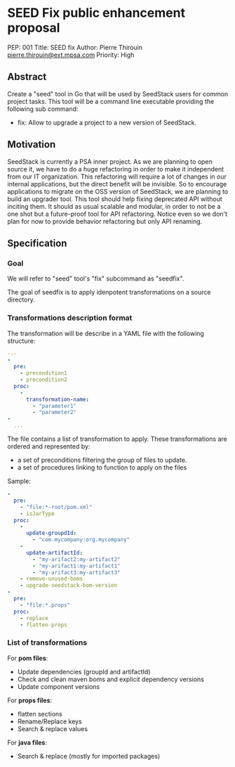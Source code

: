 # SEED Fix public enhancement proposal

PEP: 001
Title: SEED fix
Author: Pierre Thirouin <pierre.thirouin@ext.mpsa.com>
Priority: High

## Abstract

Create a "seed" tool in Go that will be used by SeedStack users for
common project tasks. This tool will be a command line executable
providing the following sub command:

 - fix: Allow to upgrade a project to a new version of SeedStack.

## Motivation

SeedStack is currently a PSA inner project. As we are planning to open
source it, we have to do a huge refactoring in order to make it
independent from our IT organization. This refactoring will require a
lot of changes in our internal applications, but the direct benefit
will be invisible. So to encourage applications to migrate on the OSS
version of SeedStack, we are planning to build an upgrader tool. This
tool should help fixing deprecated API without inciting them. It
should as usual scalable and modular, in order to not be a one shot
but a future-proof tool for API refactoring. Notice even so we don't
plan for now to provide behavior refactoring but only API renaming.

## Specification

### Goal

We will refer to "seed" tool's "fix" subcommand as "seedfix".

The goal of seedfix is to apply idenpotent transformations on a source
directory.

### Transformations description format

The transformation will be describe in a YAML file with the following
structure:

```yaml
---
- 
  pre:
    - precondition1
    - precondition2
  proc:
    -
      transformation-name:
        - "parameter1"
        - "parameter2"
-
  ...
```

The file contains a list of transformation to apply. These
transformations are ordered and represented by:

 - a set of preconditions filtering the group of files to update.
 - a set of procedures linking to function to apply on the files

Sample:

```yaml
- 
  pre: 
    - "file:*-root/pom.xml"
    - isJarType
  proc: 
    - 
      update-groupdId: 
        - "com.mycompany:org.mycompany"
    - 
      update-artifactId: 
        - "my-arifact2:my-artifact2"
        - "my-arifact1:my-artifact1"
        - "my-arifact3:my-artifact3"
    - remove-unused-boms
    - upgrade-seedstack-bom-version
- 
  pre: 
    - "file:*.props"
  proc: 
    - replace
    - flatten-props
```

### List of transformations

For **pom files**:
 - Update dependencies (groupId and artifactId)
 - Check and clean maven boms and explicit dependency versions
 - Update component versions

For **props files**:
 - flatten sections
 - Rename/Replace keys
 - Search & replace values

For **java files**:
 - Search & replace (mostly for imported packages)
